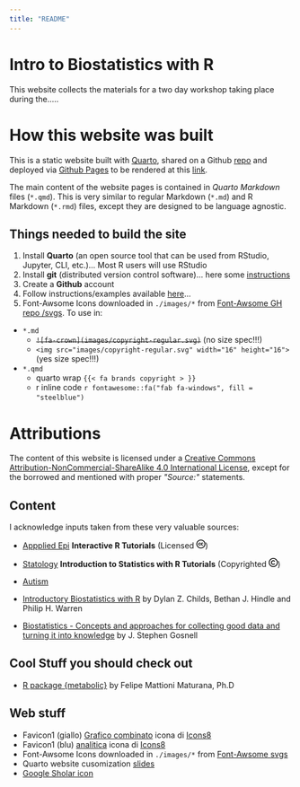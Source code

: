 ```yaml
---
title: "README"
---
```


# Intro to Biostatistics with R

This website collects the materials for a two day workshop taking place during the..... 


# How this website was built 

This is a static website built with [Quarto](https://quarto.org/), shared on a Github [repo](https://github.com/Lulliter/R4biostats) and deployed via [Github Pages](https://docs.github.com/en/pages/getting-started-with-github-pages/configuring-a-publishing-source-for-your-github-pages-site) to be rendered at this [link](https://lulliter.github.io/R4biostats/).

The main content of the website pages is contained in *Quarto Markdown* files (`*.qmd`). This is very similar to regular Markdown (`*.md`) and R Markdown (`*.rmd`) files, except they are designed to be language agnostic.

## Things needed to build the site 

1. Install **Quarto** (an open source tool that can be used from RStudio, Jupyter, CLI, etc.)... Most R users will use RStudio
2. Install **git** (distributed version control software)... here some [instructions](https://github.com/git-guides)
3. Create a **Github** account 
4. Follow instructions/examples available [here](https://quarto.org/docs/websites/)... 
5. Font-Awsome Icons downloaded in `./images/*` from [Font-Awsome GH repo /svgs](https://github.com/FortAwesome/Font-Awesome/tree/6.x/svgs). 
To use in:
  + `*.md` 
    + ~~`![fa-crown](images/copyright-regular.svg)`~~ (no size spec!!!)
    + `<img src="images/copyright-regular.svg" width="16" height="16">` (yes size spec!!!)
  + `*.qmd` 
    + quarto wrap `{{< fa brands copyright > }}`
    + r inline code `r fontawesome::fa("fab fa-windows", fill = "steelblue")`

# Attributions
The content of this website is licensed under a [Creative Commons Attribution-NonCommercial-ShareAlike 4.0 International License](https://creativecommons.org/licenses/by-sa/4.0/), except for the borrowed and mentioned with proper *"Source:"* statements.

## Content

I acknowledge inputs taken from these very valuable sources:

+ [Appplied Epi](https://appliedepi.org/tutorial/) **Interactive R Tutorials**  (Licensed <img src="images/creative-commons.svg" width="16" height="16">)
+ [Statology](https://www.statology.org/) **Introduction to Statistics with R Tutorials**  (Copyrighted <img src="images/copyright-regular.svg" width="16" height="16">)

+ [Autism](Sydney-informatics-hub-github.io)
+ [Introductory Biostatistics with R](https://tuos-bio-data-skills.github.io/intro-stats-book/index.html) by Dylan Z. Childs, Bethan J. Hindle and Philip H. Warren

+ [Biostatistics - Concepts and approaches for collecting good data and turning it into knowledge](https://jsgosnell.github.io/cuny_biostats_book/content/getting_started/getting_started.html) by J. Stephen Gosnell 

## Cool Stuff you should check out 

+ [R package {metabolic}](https://fmmattioni.github.io/metabolic/) by Felipe Mattioni Maturana, Ph.D

## Web stuff 

+ Favicon1 (giallo) <a target="_blank" href="https://icons8.com/icon/110187/grafico-combinato">Grafico combinato</a> icona di <a target="_blank" href="https://icons8.com">Icons8</a>
+ Favicon1 (blu)  <a target="_blank" href="https://icons8.com/icon/lmhleiXG9ioV/analitica">analitica</a> icona di <a target="_blank" href="https://icons8.com">Icons8</a>
+ Font-Awsome Icons downloaded in `./images/*` from [Font-Awsome svgs](https://github.com/FortAwesome/Font-Awesome/tree/6.x/svgs)
+ Quarto website cusomization [slides](https://ucsb-meds.github.io/customizing-quarto-websites/#/select-fonts)
+ [Google Sholar icon ](https://icons8.com/icon/pU44R9xgF3wq/google-scholar)